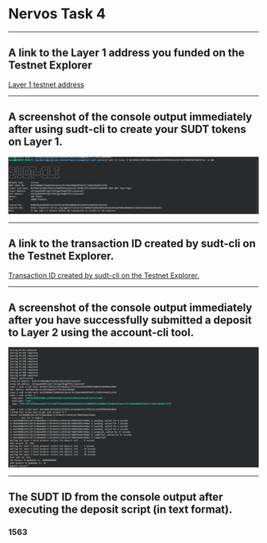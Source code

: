 <h1>Nervos Task 4 </h1>
<hr>
<h2>A link to the Layer 1 address you funded on the Testnet Explorer</h2>
<a href="https://explorer.nervos.org/aggron/address/ckt1qyqdehh0tl2g7v7s0clgwz94ughff4lssrpswvxdv7">Layer 1 testnet address</a>
<hr>
<h2>A screenshot of the console output immediately after using sudt-cli to create your SUDT tokens on Layer 1.</h2>
<p align="center">
    <img src="./SUDT-TokenL1.PNG">
</p>
<hr>
<h2>A link to the transaction ID created by sudt-cli on the Testnet Explorer.
</h2>
<a href="https://explorer.nervos.org/aggron/transaction/0x0b3b1a4dab6b85ee9a1bed161a07bbba40b8eb1b7c8ab9354e8d568c914e5d53">Transaction ID created by sudt-cli on the Testnet Explorer.
</a>
<hr>
<h2>A screenshot of the console output immediately after you have successfully submitted a deposit to Layer 2 using the account-cli tool.</h2>
<p align="center">
    <img src="./AccountCLI-L2.PNG">
</p>
<hr>
<h2>The SUDT ID from the console output after executing the deposit script (in text format).</h2>
<h3>1563</h3>
